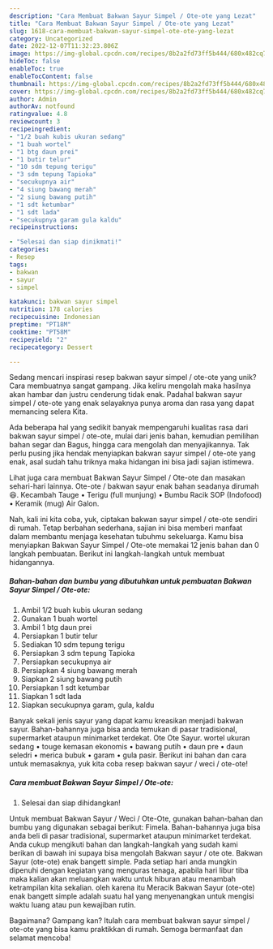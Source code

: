 ```yaml
---
description: "Cara Membuat Bakwan Sayur Simpel / Ote-ote yang Lezat"
title: "Cara Membuat Bakwan Sayur Simpel / Ote-ote yang Lezat"
slug: 1618-cara-membuat-bakwan-sayur-simpel-ote-ote-yang-lezat
category: Uncategorized
date: 2022-12-07T11:32:23.806Z
image: https://img-global.cpcdn.com/recipes/8b2a2fd73ff5b444/680x482cq70/bakwan-sayur-simpel-ote-ote-foto-resep-utama.jpg
hideToc: false
enableToc: true
enableTocContent: false
thumbnail: https://img-global.cpcdn.com/recipes/8b2a2fd73ff5b444/680x482cq70/bakwan-sayur-simpel-ote-ote-foto-resep-utama.jpg
cover: https://img-global.cpcdn.com/recipes/8b2a2fd73ff5b444/680x482cq70/bakwan-sayur-simpel-ote-ote-foto-resep-utama.jpg
author: Admin
authorAv: notfound
ratingvalue: 4.8
reviewcount: 3
recipeingredient:
- "1/2 buah kubis ukuran sedang"
- "1 buah wortel"
- "1 btg daun prei"
- "1 butir telur"
- "10 sdm tepung terigu"
- "3 sdm tepung Tapioka"
- "secukupnya air"
- "4 siung bawang merah"
- "2 siung bawang putih"
- "1 sdt ketumbar"
- "1 sdt lada"
- "secukupnya garam gula kaldu"
recipeinstructions:

- "Selesai dan siap dinikmati!"
categories:
- Resep
tags:
- bakwan
- sayur
- simpel

katakunci: bakwan sayur simpel 
nutrition: 178 calories
recipecuisine: Indonesian
preptime: "PT18M"
cooktime: "PT58M"
recipeyield: "2"
recipecategory: Dessert

---
```





Sedang mencari inspirasi resep bakwan sayur simpel / ote-ote yang unik? Cara membuatnya sangat gampang. Jika keliru mengolah maka hasilnya akan hambar dan justru cenderung tidak enak. Padahal bakwan sayur simpel / ote-ote yang enak selayaknya punya aroma dan rasa yang dapat memancing selera Kita.





Ada beberapa hal yang sedikit banyak mempengaruhi kualitas rasa dari bakwan sayur simpel / ote-ote, mulai dari jenis bahan, kemudian pemilihan bahan segar dan Bagus, hingga cara mengolah dan menyajikannya. Tak perlu pusing jika hendak menyiapkan bakwan sayur simpel / ote-ote yang enak,      asal sudah tahu triknya maka hidangan ini bisa jadi sajian istimewa.














Lihat juga cara membuat Bakwan Sayur Simpel / Ote-ote dan masakan sehari-hari lainnya. Ote-ote / bakwan sayur enak bahan seadanya dirumah 😆. Kecambah Tauge • Terigu (full munjung) • Bumbu Racik SOP (Indofood) • Keramik (mug) Air Galon.






Nah, kali ini kita coba, yuk, ciptakan bakwan sayur simpel / ote-ote sendiri di rumah. Tetap berbahan sederhana, sajian ini bisa memberi manfaat dalam membantu menjaga kesehatan tubuhmu sekeluarga. Kamu bisa menyiapkan Bakwan Sayur Simpel / Ote-ote memakai 12 jenis bahan dan 0 langkah pembuatan. Berikut ini langkah-langkah untuk membuat hidangannya.

<!--inarticleads1-->

##### Bahan-bahan dan bumbu yang dibutuhkan untuk pembuatan Bakwan Sayur Simpel / Ote-ote:

1. Ambil 1/2 buah kubis ukuran sedang
1. Gunakan 1 buah wortel
1. Ambil 1 btg daun prei
1. Persiapkan 1 butir telur
1. Sediakan 10 sdm tepung terigu
1. Persiapkan 3 sdm tepung Tapioka
1. Persiapkan secukupnya air
1. Persiapkan 4 siung bawang merah
1. Siapkan 2 siung bawang putih
1. Persiapkan 1 sdt ketumbar
1. Siapkan 1 sdt lada
1. Siapkan secukupnya garam, gula, kaldu


Banyak sekali jenis sayur yang dapat kamu kreasikan menjadi bakwan sayur. Bahan-bahannya juga bisa anda temukan di pasar tradisional, supermarket ataupun minimarket terdekat. Ote Ote Sayur. wortel ukuran sedang • touge kemasan ekonomis • bawang putih • daun pre • daun seledri • merica bubuk • garam • gula pasir. Berikut ini bahan dan cara untuk memasaknya, yuk kita coba resep bakwan sayur / weci / ote-ote! 

<!--inarticleads2-->

##### Cara membuat Bakwan Sayur Simpel / Ote-ote:


1. Selesai dan siap dihidangkan!

Untuk membuat Bakwan Sayur / Weci / Ote-Ote, gunakan bahan-bahan dan bumbu yang digunakan sebagai berikut: Fimela. Bahan-bahannya juga bisa anda beli di pasar tradisional, supermarket ataupun minimarket terdekat. Anda cukup mengikuti bahan dan langkah-langkah yang sudah kami berikan di bawah ini supaya bisa mengolah Bakwan sayur / ote ote. Bakwan Sayur (ote-ote) enak bangett simple. Pada setiap hari anda mungkin dipenuhi dengan kegiatan yang menguras tenaga, apabila hari libur tiba maka kalian akan meluangkan waktu untuk hiburan atau menambah ketrampilan kita sekalian. oleh karena itu Meracik Bakwan Sayur (ote-ote) enak bangett simple adalah suatu hal yang menyenangkan untuk mengisi waktu luang atau pun kewajiban rutin. 

Bagaimana? Gampang kan? Itulah cara membuat bakwan sayur simpel / ote-ote yang bisa kamu praktikkan di rumah. Semoga bermanfaat dan selamat mencoba!
